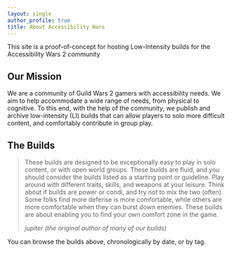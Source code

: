 ```yaml
---
layout: single
author_profile: true
title: About Accessibility Wars
---
```


This site is a proof-of-concept for hosting Low-Intensity builds for the Accessibility Wars 2 community

## Our Mission

We are a community of Guild Wars 2 gamers with accessibility needs.  We aim to help accommodate a wide range of needs, from
physical to cognitive. To this end, with the help of the community, we publish and archive low-intensity (LI)
builds that can allow players to solo more difficult content, and comfortably contribute in group play.

## The Builds

> These builds are designed to be exceptionally easy to play in solo content, or with open world groups.
> These builds are fluid, and you should consider the builds listed as a starting point or guideline.
> Play around with different traits, skills, and weapons at your leisure.
> Think about if builds are power or condi, and try not to mix the two (often).
> Some folks find more defense is more comfortable, while others are more comfortable when they can burst down enemies.
> These builds are about enabling you to find your own comfort zone in the game.
> 
> <cite>jupiter (the original author of many of our builds)</cite>

You can browse the builds above, chronologically by date, or by tag.

